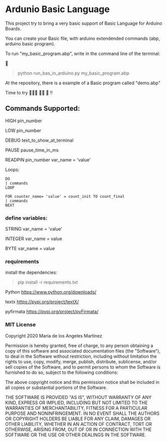 # Ardunio Basic Language

This project try to bring a very basic support of Basic Language for Arduino Boards.

You can create your Basic file, with arduino extendended commands (abp, arduino basic program).

To run "my_basic_program.abp", write in the command line of the terminal:

🚀 
> python run_bas_in_arduino.py my_basic_program.abp

At the repository, there is a example of a Basic program called "demo.abp"

Time to try 👩🏻‍💻 👨‍💻 👾 !!

## Commands Supported:

  HIGH pin_number

  LOW pin_number

  DEBUG text_to_show_at_terminal

  PAUSE pause_time_in_ms

  READPIN pin_number var_name = 'value'

  Loops:

    DO  
    | commands
    LOOP

    FOR counter_name= 'value' = count_init TO count_final 
    | commands
    NEXT
  
### define variables:

  STRING var_name = 'value'

  INTEGER var_name = value

  BYTE var_name = value


### requirements

install the dependencies: 

> pip install -r requirements.txt

  Python      https://www.python.org/downloads/

  textx       https://pypi.org/project/textX/

  pyfirmata   https://pypi.org/project/pyFirmata/

### MIT License

Copyright 2020 Maria de los Angeles Martinez

Permission is hereby granted, free of charge, to any person obtaining a copy of this software and associated documentation files (the "Software"), to deal in the Software without restriction, including without limitation the rights to use, copy, modify, merge, publish, distribute, sublicense, and/or sell copies of the Software, and to permit persons to whom the Software is furnished to do so, subject to the following conditions:

The above copyright notice and this permission notice shall be included in all copies or substantial portions of the Software.

THE SOFTWARE IS PROVIDED "AS IS", WITHOUT WARRANTY OF ANY KIND, EXPRESS OR IMPLIED, INCLUDING BUT NOT LIMITED TO THE WARRANTIES OF MERCHANTABILITY, FITNESS FOR A PARTICULAR PURPOSE AND NONINFRINGEMENT. IN NO EVENT SHALL THE AUTHORS OR COPYRIGHT HOLDERS BE LIABLE FOR ANY CLAIM, DAMAGES OR OTHER LIABILITY, WHETHER IN AN ACTION OF CONTRACT, TORT OR OTHERWISE, ARISING FROM, OUT OF OR IN CONNECTION WITH THE SOFTWARE OR THE USE OR OTHER DEALINGS IN THE SOFTWARE.




